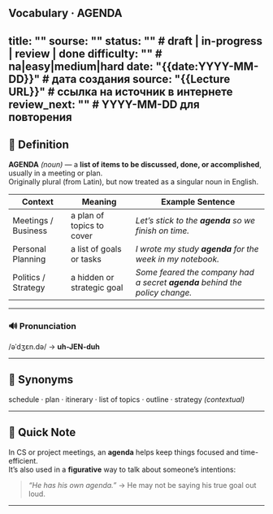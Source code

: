 Vocabulary · AGENDA
---
title: ""
sourse: ""
status: ""                                         # draft | in-progress | review | done
difficulty: ""                                     # na|easy|medium|hard
date: "{{date:YYYY-MM-DD}}"                        # дата создания
source: "{{Lecture URL}}"                          # ссылка на источник в интернете
review_next: ""                                    # YYYY-MM-DD для повторения 
---

## 📖 Definition  
**AGENDA** *(noun)* — a **list of items to be discussed, done, or accomplished**, usually in a meeting or plan.  
Originally plural (from Latin), but now treated as a singular noun in English.

| Context | Meaning | Example Sentence |
|---------|---------|------------------|
| Meetings / Business | a plan of topics to cover | *Let’s stick to the **agenda** so we finish on time.* |
| Personal Planning | a list of goals or tasks | *I wrote my study **agenda** for the week in my notebook.* |
| Politics / Strategy | a hidden or strategic goal | *Some feared the company had a secret **agenda** behind the policy change.* |

---

### 🔊 Pronunciation  
/əˈdʒɛn.də/ → **uh-JEN-duh**

---

## 🟰 Synonyms  
schedule · plan · itinerary · list of topics · outline · strategy *(contextual)*

---

## 📝 Quick Note  
In CS or project meetings, an **agenda** helps keep things focused and time-efficient.  
It’s also used in a **figurative** way to talk about someone’s intentions:  
> *“He has his own agenda.”* → He may not be saying his true goal out loud.

---

